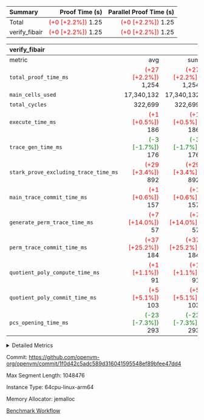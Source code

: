| Summary | Proof Time (s) | Parallel Proof Time (s) |
|:---|---:|---:|
| Total | <span style='color: red'>(+0 [+2.2%])</span> 1.25 | <span style='color: red'>(+0 [+2.2%])</span> 1.25 |
| verify_fibair | <span style='color: red'>(+0 [+2.2%])</span> 1.25 | <span style='color: red'>(+0 [+2.2%])</span> 1.25 |


| verify_fibair |||||
|:---|---:|---:|---:|---:|
|metric|avg|sum|max|min|
| `total_proof_time_ms ` | <span style='color: red'>(+27 [+2.2%])</span> 1,254 | <span style='color: red'>(+27 [+2.2%])</span> 1,254 | <span style='color: red'>(+27 [+2.2%])</span> 1,254 | <span style='color: red'>(+27 [+2.2%])</span> 1,254 |
| `main_cells_used     ` |  17,340,132 |  17,340,132 |  17,340,132 |  17,340,132 |
| `total_cycles        ` |  322,699 |  322,699 |  322,699 |  322,699 |
| `execute_time_ms     ` | <span style='color: red'>(+1 [+0.5%])</span> 186 | <span style='color: red'>(+1 [+0.5%])</span> 186 | <span style='color: red'>(+1 [+0.5%])</span> 186 | <span style='color: red'>(+1 [+0.5%])</span> 186 |
| `trace_gen_time_ms   ` | <span style='color: green'>(-3 [-1.7%])</span> 176 | <span style='color: green'>(-3 [-1.7%])</span> 176 | <span style='color: green'>(-3 [-1.7%])</span> 176 | <span style='color: green'>(-3 [-1.7%])</span> 176 |
| `stark_prove_excluding_trace_time_ms` | <span style='color: red'>(+29 [+3.4%])</span> 892 | <span style='color: red'>(+29 [+3.4%])</span> 892 | <span style='color: red'>(+29 [+3.4%])</span> 892 | <span style='color: red'>(+29 [+3.4%])</span> 892 |
| `main_trace_commit_time_ms` | <span style='color: red'>(+1 [+0.6%])</span> 157 | <span style='color: red'>(+1 [+0.6%])</span> 157 | <span style='color: red'>(+1 [+0.6%])</span> 157 | <span style='color: red'>(+1 [+0.6%])</span> 157 |
| `generate_perm_trace_time_ms` | <span style='color: red'>(+7 [+14.0%])</span> 57 | <span style='color: red'>(+7 [+14.0%])</span> 57 | <span style='color: red'>(+7 [+14.0%])</span> 57 | <span style='color: red'>(+7 [+14.0%])</span> 57 |
| `perm_trace_commit_time_ms` | <span style='color: red'>(+37 [+25.2%])</span> 184 | <span style='color: red'>(+37 [+25.2%])</span> 184 | <span style='color: red'>(+37 [+25.2%])</span> 184 | <span style='color: red'>(+37 [+25.2%])</span> 184 |
| `quotient_poly_compute_time_ms` | <span style='color: red'>(+1 [+1.1%])</span> 91 | <span style='color: red'>(+1 [+1.1%])</span> 91 | <span style='color: red'>(+1 [+1.1%])</span> 91 | <span style='color: red'>(+1 [+1.1%])</span> 91 |
| `quotient_poly_commit_time_ms` | <span style='color: red'>(+5 [+5.1%])</span> 103 | <span style='color: red'>(+5 [+5.1%])</span> 103 | <span style='color: red'>(+5 [+5.1%])</span> 103 | <span style='color: red'>(+5 [+5.1%])</span> 103 |
| `pcs_opening_time_ms ` | <span style='color: green'>(-23 [-7.3%])</span> 293 | <span style='color: green'>(-23 [-7.3%])</span> 293 | <span style='color: green'>(-23 [-7.3%])</span> 293 | <span style='color: green'>(-23 [-7.3%])</span> 293 |



<details>
<summary>Detailed Metrics</summary>

|  | verify_program_compile_ms | total_cells | stark_prove_excluding_trace_time_ms | quotient_poly_compute_time_ms | quotient_poly_commit_time_ms | perm_trace_commit_time_ms | pcs_opening_time_ms | main_trace_commit_time_ms |
| --- | --- | --- | --- | --- | --- | --- | --- |
|  | 7 | 65,536 | 37 | 1 | 6 | 0 | 21 | 8 | 

| air_name | rows | quotient_deg | main_cols | interactions | constraints | cells |
| --- | --- | --- | --- | --- | --- | --- |
| AccessAdapterAir<2> |  | 2 |  | 5 | 12 |  | 
| AccessAdapterAir<4> |  | 2 |  | 5 | 12 |  | 
| AccessAdapterAir<8> |  | 2 |  | 5 | 12 |  | 
| FibonacciAir | 32,768 | 1 | 2 |  | 5 | 65,536 | 
| FriReducedOpeningAir |  | 2 |  | 39 | 71 |  | 
| JalRangeCheckAir |  | 2 |  | 9 | 14 |  | 
| NativePoseidon2Air<BabyBearParameters>, 1> |  | 2 |  | 136 | 572 |  | 
| PhantomAir |  | 2 |  | 3 | 5 |  | 
| ProgramAir |  | 1 |  | 1 | 4 |  | 
| VariableRangeCheckerAir |  | 1 |  | 1 | 4 |  | 
| VmAirWrapper<AluNativeAdapterAir, FieldArithmeticCoreAir> |  | 2 |  | 15 | 27 |  | 
| VmAirWrapper<BranchNativeAdapterAir, BranchEqualCoreAir<1> |  | 2 |  | 11 | 25 |  | 
| VmAirWrapper<NativeAdapterAir<2, 0>, PublicValuesCoreAir> |  | 2 |  | 11 | 29 |  | 
| VmAirWrapper<NativeLoadStoreAdapterAir<1>, NativeLoadStoreCoreAir<1> |  | 2 |  | 15 | 20 |  | 
| VmAirWrapper<NativeLoadStoreAdapterAir<4>, NativeLoadStoreCoreAir<4> |  | 2 |  | 15 | 20 |  | 
| VmAirWrapper<NativeVectorizedAdapterAir<4>, FieldExtensionCoreAir> |  | 2 |  | 15 | 27 |  | 
| VmConnectorAir |  | 2 |  | 5 | 11 |  | 
| VolatileBoundaryAir |  | 2 |  | 7 | 19 |  | 

| group | trace_gen_time_ms | total_proof_time_ms | total_cycles | total_cells | stark_prove_excluding_trace_time_ms | quotient_poly_compute_time_ms | quotient_poly_commit_time_ms | perm_trace_commit_time_ms | pcs_opening_time_ms | main_trace_commit_time_ms | main_cells_used | generate_perm_trace_time_ms | fri.log_blowup | execute_time_ms |
| --- | --- | --- | --- | --- | --- | --- | --- | --- | --- | --- | --- | --- | --- | --- |
| verify_fibair | 176 | 1,254 | 322,699 | 62,474,410 | 892 | 91 | 103 | 184 | 293 | 157 | 17,340,132 | 57 | 1 | 186 | 

| group | air_name | rows | prep_cols | perm_cols | main_cols | cells |
| --- | --- | --- | --- | --- | --- | --- |
| verify_fibair | AccessAdapterAir<2> | 131,072 |  | 16 | 11 | 3,538,944 | 
| verify_fibair | AccessAdapterAir<4> | 65,536 |  | 16 | 13 | 1,900,544 | 
| verify_fibair | AccessAdapterAir<8> | 128 |  | 16 | 17 | 4,224 | 
| verify_fibair | FriReducedOpeningAir | 2,048 |  | 84 | 27 | 227,328 | 
| verify_fibair | JalRangeCheckAir | 32,768 |  | 28 | 12 | 1,310,720 | 
| verify_fibair | NativePoseidon2Air<BabyBearParameters>, 1> | 32,768 |  | 312 | 398 | 23,265,280 | 
| verify_fibair | PhantomAir | 16,384 |  | 12 | 6 | 294,912 | 
| verify_fibair | ProgramAir | 8,192 |  | 8 | 10 | 147,456 | 
| verify_fibair | VariableRangeCheckerAir | 262,144 | 2 | 8 | 1 | 2,359,296 | 
| verify_fibair | VmAirWrapper<AluNativeAdapterAir, FieldArithmeticCoreAir> | 262,144 |  | 36 | 29 | 17,039,360 | 
| verify_fibair | VmAirWrapper<BranchNativeAdapterAir, BranchEqualCoreAir<1> | 32,768 |  | 28 | 23 | 1,671,168 | 
| verify_fibair | VmAirWrapper<NativeLoadStoreAdapterAir<1>, NativeLoadStoreCoreAir<1> | 65,536 |  | 40 | 21 | 3,997,696 | 
| verify_fibair | VmAirWrapper<NativeLoadStoreAdapterAir<4>, NativeLoadStoreCoreAir<4> | 32,768 |  | 40 | 27 | 2,195,456 | 
| verify_fibair | VmAirWrapper<NativeVectorizedAdapterAir<4>, FieldExtensionCoreAir> | 32,768 |  | 36 | 38 | 2,424,832 | 
| verify_fibair | VmConnectorAir | 2 | 1 | 16 | 5 | 42 | 
| verify_fibair | VolatileBoundaryAir | 65,536 |  | 20 | 12 | 2,097,152 | 

| group | trace_height_constraint | weighted_sum | threshold |
| --- | --- | --- | --- |
| verify_fibair | 0 | 1,085,444 | 2,013,265,921 | 
| verify_fibair | 1 | 5,411,200 | 2,013,265,921 | 
| verify_fibair | 2 | 542,722 | 2,013,265,921 | 
| verify_fibair | 3 | 5,476,612 | 2,013,265,921 | 
| verify_fibair | 4 | 65,536 | 2,013,265,921 | 
| verify_fibair | 5 | 12,851,850 | 2,013,265,921 | 

| trace_height_constraint | threshold |
| --- | --- |
| 0 | 2,013,265,921 | 

</details>


Commit: https://github.com/openvm-org/openvm/commit/1f0d42c5adc589d316041595548ef89bfee47dd4

Max Segment Length: 1048476

Instance Type: 64cpu-linux-arm64

Memory Allocator: jemalloc

[Benchmark Workflow](https://github.com/openvm-org/openvm/actions/runs/16663128729)
